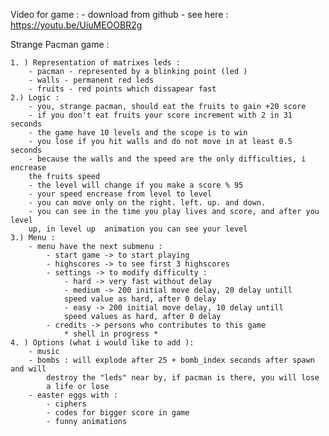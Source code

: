 
Video for game : 
	- download from github
	- see here : https://youtu.be/UiuMEOOBR2g


Strange Pacman game : 

 	1. ) Representation of matrixes leds :
		- pacman - represented by a blinking point (led )
		- walls - permanent red leds
		- fruits - red points which dissapear fast
	2.) Logic :
		- you, strange pacman, should eat the fruits to gain +20 score
		- if you don't eat fruits your score increment with 2 in 31 seconds
		- the game have 10 levels and the scope is to win 
		- you lose if you hit walls and do not move in at least 0.5 seconds
		- because the walls and the speed are the only difficulties, i encrease
		the fruits speed
		- the level will change if you make a score % 95
		- your speed encrease from level to level
		- you can move only on the right. left. up. and down.
		- you can see in the time you play lives and score, and after you level
		up, in level up  animation you can see your level
	3.) Menu : 
		- menu have the next submenu :
			- start game -> to start playing
			- highscores -> to see first 3 highscores
			- settings -> to modify difficulty :	
				- hard -> very fast without delay
				- medium -> 200 initial move delay, 20 delay untill 
				speed value as hard, after 0 delay
				- easy -> 200 initial move delay, 10 delay untill 
				speed values as hard, after 0 delay
			- credits -> persons who contributes to this game 
				* shell in progress *
	4. ) Options (what i would like to add ):
		- music
		- bombs : will explode after 25 + bomb_index seconds after spawn and will
			destroy the "leds" near by, if pacman is there, you will lose
			a life or lose
		- easter eggs with :
			- ciphers
			- codes for bigger score in game
			- funny animations
